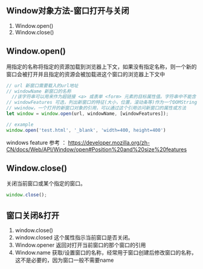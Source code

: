 
## Window对象方法-窗口打开与关闭
1. Window.open()
2. Window.close()
## Window.open()
用指定的名称将指定的资源加载到浏览器上下文，如果没有指定名称，则一个新的窗口会被打开并且指定的资源会被加载进这个窗口的浏览器上下文中
```js
// url 新窗口需要载入的url地址
// windowName 新窗口的名称
  //该字符串可以用来作为超链接 <a> 或表单 <form> 元素的目标属性值。字符串中不能含有空白字符
// windowFeatures 可选，列出新窗口的特征(大小，位置，滚动条等)作为一个DOMString
// wwindow，一个打开的新窗口对象的引用，可以通过这个引用访问新窗口的属性或方法
let window = window.open(url, windowName, [windowFeatures]);

// example
window.open('test.html', '_blank', 'width=400, height=400')
```
windows feature 参考 ： https://developer.mozilla.org/zh-CN/docs/Web/API/Window/open#Position%20and%20size%20features

## Window.close()
关闭当前窗口或某个指定的窗口。

```js
window.close();
```

## 窗口关闭&打开
1. window.close()
2. window.closed 这个属性指示当前窗口是否关闭。
3. Window.opener 返回对打开当前窗口的那个窗口的引用
4. Window.name 获取/设置窗口的名称，经常用于窗口创建后修改窗口的名称，这不是必要的，因为窗口一般不需要name


